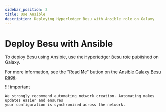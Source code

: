 ```yaml
---
sidebar_position: 2
title: Use Ansible
description: Deploying Hyperledger Besu with Ansible role on Galaxy
---
```


# Deploy Besu with Ansible

To deploy Besu using Ansible, use the [Hyperledger Besu role](https://galaxy.ansible.com/consensys/hyperledger_besu) published on Galaxy.

For more information, see the "Read Me" button on the [Ansible Galaxy Besu page](https://galaxy.ansible.com/consensys/hyperledger_besu).

!!! important

    We strongly recommend automating network creation. Automating makes updates easier and ensures
    your configuration is synchronized across the network.
